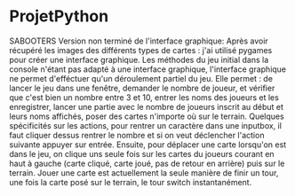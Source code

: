 # ProjetPython
SABOOTERS
Version non terminé de l'interface graphique:
Après avoir récupéré les images des différents types de cartes : j'ai utilisé pygames pour créer  une interface graphique.
Les méthodes du jeu initial dans la console n'étant pas adapté à une interface graphique, l'interface graphique ne permet d'efféctuer qu'un déroulement partiel du jeu.
Elle permet : de lancer le jeu dans une fenêtre, demander le nombre de joueur, et vérifier que c'est bien un nombre entre 3 et 10, entrer les noms des joueurs et les 
enregistrer, lancer une partie avec le nombre de joueurs inscrit au début et leurs noms affichés, poser des cartes n'importe où sur le terrain. Quelques spécificités
sur les actions, pour rentrer un caractère dans une inputbox, il faut cliquer dessus rentrer le nombre et si on veut déclencher l'action suivante appuyer sur entrée. 
Ensuite, pour déplacer une carte lorsqu'on est dans le jeu, on clique uns seule fois sur les cartes du joueurs courant en haut  à gauche (carte cliqué, carte joué, pas 
de retour en arrière) puis sur le terrain. Jouer une carte est actuellement la seule manière de finir un tour, une fois la carte posé sur le terrain, le tour switch
instantanément.
